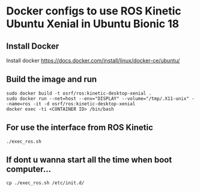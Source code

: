 # Docker configs to use ROS Kinetic Ubuntu Xenial in Ubuntu Bionic 18
## Install Docker
Install docker https://docs.docker.com/install/linux/docker-ce/ubuntu/
## Build the image and run
```
sudo docker build -t osrf/ros:kinetic-desktop-xenial .
sudo docker run --net=host --env="DISPLAY" --volume="/tmp/.X11-unix" --name=ros -it -d osrf/ros:kinetic-desktop-xenial
docker exec -ti <CONTAINER ID> /bin/bash
```
## For use the interface from ROS Kinetic
```
./exec_ros.sh
```
## If dont u wanna start all the time when boot computer...
```
cp ./exec_ros.sh /etc/init.d/
```
